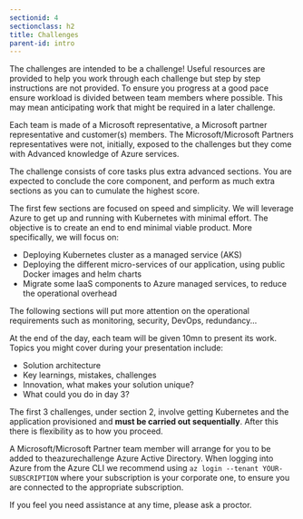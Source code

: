 ```yaml
---
sectionid: 4
sectionclass: h2
title: Challenges
parent-id: intro
---
```


The challenges are intended to be a challenge! Useful resources are provided to help you work through each challenge but step by step instructions are not provided. To ensure you progress at a good pace ensure workload is divided between team members where possible. This may mean anticipating work that might be required in a later challenge.

Each team is made of a Microsoft representative, a Microsoft partner representative and customer(s) members. The Microsoft/Microsoft Partners representatives were not, initially, exposed to the challenges but they come with Advanced knowledge of Azure services. 

The challenge consists of core tasks plus extra advanced sections. You are expected to conclude the core component, and perform as much extra sections as you can to cumulate the highest score.

The first few sections are focused on speed and simplicity. We will leverage Azure to get up and running with Kubernetes with minimal effort. The objective is to create an end to end minimal viable product. More specifically, we will focus on:

- Deploying Kubernetes cluster as a managed service (AKS)
- Deploying the different micro-services of our application, using public Docker images and helm charts
- Migrate some IaaS components to Azure managed services, to reduce the operational overhead

The following sections will put more attention on the operational requirements such as monitoring, security, DevOps, redundancy...

At the end of the day, each team will be given 10mn to present its work. Topics you might cover during your presentation include:

- Solution architecture
- Key learnings, mistakes, challenges
- Innovation, what makes your solution unique?  
- What could you do in day 3?  

The first 3 challenges, under section 2, involve getting Kubernetes and the application provisioned and **must be carried out sequentially**. After this there is flexibility as to how you proceed.

A Microsoft/Microsoft Partner team member will arrange for you to be added to theazurechallenge Azure Active Directory. When logging into Azure from the Azure CLI we recommend using ```az login --tenant YOUR-SUBSCRIPTION``` where your subscription is your corporate one, to ensure you are connected to the appropriate subscription.

If you feel you need assistance at any time, please ask a proctor.
